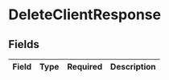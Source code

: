 # DeleteClientResponse


## Fields

| Field       | Type        | Required    | Description |
| ----------- | ----------- | ----------- | ----------- |